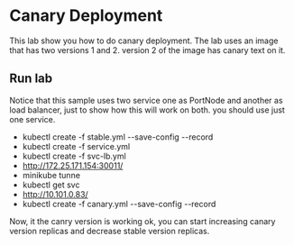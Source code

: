 # Canary Deployment
This lab show you how to do canary deployment. 
The lab uses an image that has two versions 1 and 2. version 2 of the image has canary text on it.

## Run lab
Notice that this sample uses two service one as PortNode and another as load balancer, just to show how this will work on both.
you should use just one service.
- kubectl create -f stable.yml --save-config --record
- kubectl create -f service.yml 
- kubectl create -f svc-lb.yml
- http://172.25.171.154:30011/
- minikube tunne
- kubectl get svc
- http://10.101.0.83/
- kubectl create -f canary.yml --save-config --record

Now, it the canry version is working ok, you can start increasing canary version replicas and decrease stable version replicas.

